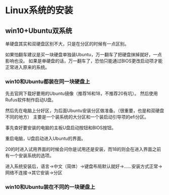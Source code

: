 # Linux系统的安装

## win10+Ubuntu双系统

单硬盘其实和双硬盘区别不大，只是在分区的时候有一点区别。

如果怕翻车建议是买一块硬盘单独装Ubuntu，万一翻车了把硬盘抹掉就好，一点影响也没。
如果是单硬盘的话，万一翻车了，恐怕只能通过BIOS更改启动项才能正常进入原来的系统。

### win10和Ubuntu都装在同一块硬盘上

先去官网下载好要用的Ubuntu镜像（推荐16和18，不推荐20有坑）。
然后使用Rufus软件制作启动U盘。

然后先在电脑上分好区，为后面Ubuntu安装分区做准备。（很重要，也是和双硬盘不同的地方）
主要是一个装系统的大分区和一个装启动引导项的efi分区。

事先查好要安装的电脑的主板U盘启动按钮和BIOS按钮。

重启电脑，U盘启动进入Ubuntu的界面。

20的时进入试用界面的时候会问你是试用还是安装，而18的则会在进入界面之前有一个安装系统的选项。

进入系统安装后，语言->中文（简体）->键盘布局默认就好->……安装方式正常->网络不连接->其它安装->分区

### win10和Ubuntu装在不同的一块硬盘上

